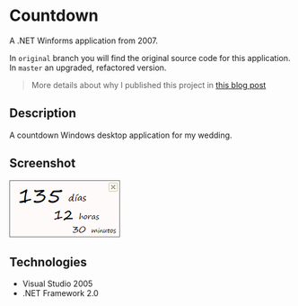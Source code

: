# Countdown

A .NET Winforms application from 2007.

In `original` branch you will find the original source code for this application. In `master` an upgraded, refactored version.

> More details about why I published this project in [this blog post](https://mamcer.github.io/2018-09-02-i-cleaned-up-my-virtual-basement/)

## Description

A countdown Windows desktop application for my wedding.

## Screenshot

![screenshot](https://raw.githubusercontent.com/mamcer/countdown/master/doc/screenshot.png)

## Technologies

- Visual Studio 2005
- .NET Framework 2.0
